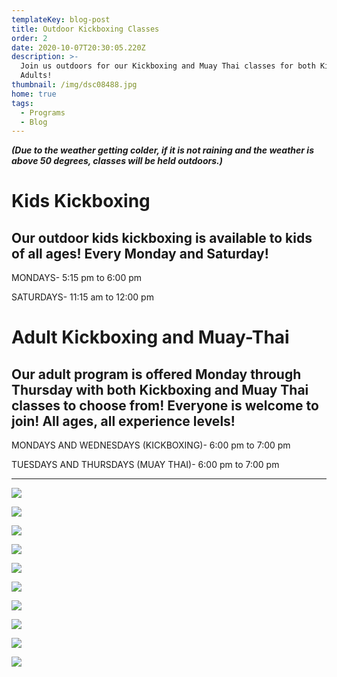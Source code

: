 ```yaml
---
templateKey: blog-post
title: Outdoor Kickboxing Classes
order: 2
date: 2020-10-07T20:30:05.220Z
description: >-
  Join us outdoors for our Kickboxing and Muay Thai classes for both Kids and
  Adults!
thumbnail: /img/dsc08488.jpg
home: true
tags:
  - Programs
  - Blog
---
```

_**(Due to the weather getting colder, if it is not raining and the weather is above 50 degrees, classes will be held outdoors.)**_

# Kids Kickboxing

## Our outdoor kids kickboxing is available to kids of all ages! Every Monday and Saturday!

MONDAYS- 5:15 pm to 6:00 pm

SATURDAYS- 11:15 am to 12:00 pm

# Adult Kickboxing and Muay-Thai

## Our adult program is offered Monday through Thursday with both Kickboxing and Muay Thai classes to choose from! Everyone is welcome to join! All ages, all experience levels!

MONDAYS AND WEDNESDAYS (KICKBOXING)- 6:00 pm to 7:00 pm

TUESDAYS AND THURSDAYS (MUAY THAI)- 6:00 pm to 7:00 pm

- - -

![](/img/dsc08802.jpg)

![](/img/dsc08151.jpg)

![](/img/img_5802.jpg)

![](/img/dsc08761.jpg)

![](/img/dsc08943.jpg)

![](/img/dsc08199.jpg)

![](/img/dsc08676.jpg)

![](/img/dsc08591.jpg)

![](/img/dsc08814.jpg)

![](/img/dsc08770.jpg)
